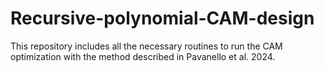 # Recursive-polynomial-CAM-design
 This repository includes all the necessary routines to run the CAM optimization with the method described in Pavanello et al. 2024.
